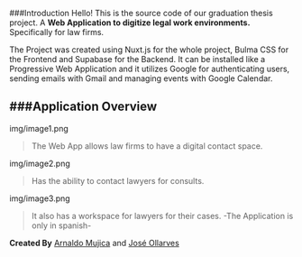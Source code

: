 ###Introduction
Hello! This is the source code of our graduation thesis project. A **Web Application to digitize legal work environments.** Specifically for law firms.

The Project was created using Nuxt.js for the whole project, Bulma CSS for the Frontend and Supabase for the Backend. It can be installed like a Progressive Web Application and it utilizes Google for authenticating users, sending emails with Gmail and managing events with Google Calendar.

###Application Overview
----
img/image1.png

> The Web App allows law firms to have a digital contact space.

img/image2.png

> Has the ability to contact lawyers for consults.

img/image3.png

> It also has a workspace for lawyers for their cases.
> -The Application is only in spanish-

**Created By** [Arnaldo Mujica](https://github.com/Retro0w0) and [José Ollarves](https://github.com/joseollarves)